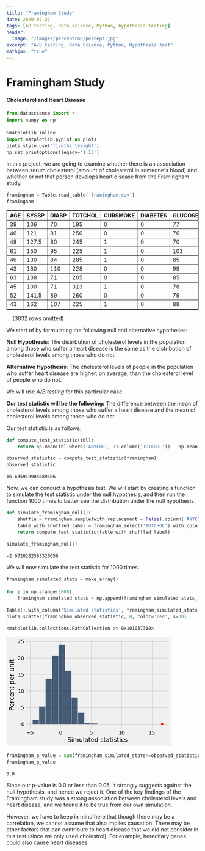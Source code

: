 ```yaml
---
title: "Framingham Study"
date: 2020-07-21
tags: [AB testing, data science, Python, hypothesis testing]
header:
  image: "/images/perceptron/percept.jpg"
excerpt: "A/B testing, Data Science, Python, Hypothesis test"
mathjax: "true"
---
```



# Framingham Study
#### Cholesterol and Heart Disease


```python
from datascience import *
import numpy as np

%matplotlib inline
import matplotlib.pyplot as plots
plots.style.use('fivethirtyeight')
np.set_printoptions(legacy='1.13')
```

In this project, we are going to examine whether there is an association between serum cholesterol (amount of cholesterol in someone's blood) and whether or not that person develops heart disease from the Framingham study.


```python
framingham = Table.read_table('framingham.csv')
framingham
```




<table border="1" class="dataframe">
    <thead>
        <tr>
            <th>AGE</th> <th>SYSBP</th> <th>DIABP</th> <th>TOTCHOL</th> <th>CURSMOKE</th> <th>DIABETES</th> <th>GLUCOSE</th> <th>DEATH</th> <th>ANYCHD</th>
        </tr>
    </thead>
    <tbody>
        <tr>
            <td>39  </td> <td>106  </td> <td>70   </td> <td>195    </td> <td>0       </td> <td>0       </td> <td>77     </td> <td>0    </td> <td>1     </td>
        </tr>
        <tr>
            <td>46  </td> <td>121  </td> <td>81   </td> <td>250    </td> <td>0       </td> <td>0       </td> <td>76     </td> <td>0    </td> <td>0     </td>
        </tr>
        <tr>
            <td>48  </td> <td>127.5</td> <td>80   </td> <td>245    </td> <td>1       </td> <td>0       </td> <td>70     </td> <td>0    </td> <td>0     </td>
        </tr>
        <tr>
            <td>61  </td> <td>150  </td> <td>95   </td> <td>225    </td> <td>1       </td> <td>0       </td> <td>103    </td> <td>1    </td> <td>0     </td>
        </tr>
        <tr>
            <td>46  </td> <td>130  </td> <td>84   </td> <td>285    </td> <td>1       </td> <td>0       </td> <td>85     </td> <td>0    </td> <td>0     </td>
        </tr>
        <tr>
            <td>43  </td> <td>180  </td> <td>110  </td> <td>228    </td> <td>0       </td> <td>0       </td> <td>99     </td> <td>0    </td> <td>1     </td>
        </tr>
        <tr>
            <td>63  </td> <td>138  </td> <td>71   </td> <td>205    </td> <td>0       </td> <td>0       </td> <td>85     </td> <td>0    </td> <td>1     </td>
        </tr>
        <tr>
            <td>45  </td> <td>100  </td> <td>71   </td> <td>313    </td> <td>1       </td> <td>0       </td> <td>78     </td> <td>0    </td> <td>0     </td>
        </tr>
        <tr>
            <td>52  </td> <td>141.5</td> <td>89   </td> <td>260    </td> <td>0       </td> <td>0       </td> <td>79     </td> <td>0    </td> <td>0     </td>
        </tr>
        <tr>
            <td>43  </td> <td>162  </td> <td>107  </td> <td>225    </td> <td>1       </td> <td>0       </td> <td>88     </td> <td>0    </td> <td>0     </td>
        </tr>
    </tbody>
</table>
<p>... (3832 rows omitted)</p>



We start of by formulating the following null and alternative hypotheses:

**Null Hypothesis**: The distribution of cholesterol levels in the population among those who suffer a heart disease is the same as the distribution of cholesterol levels among those who do not.

**Alternative Hypothesis**: The cholesterol levels of people in the population who suffer heart disease are higher, on average, than the cholesterol level of people who do not.

We will use *A/B testing* for this particular case.

**Our test statistic will be the following:** The difference between the mean of cholesterol levels among those who suffer a heart disease and the mean of cholesterol levels among those who do not. 

Our test statistic is as follows:


```python
def compute_test_statistic(tbl):
    return np.mean(tbl.where('ANYCHD', 1).column('TOTCHOL')) - np.mean(tbl.where('ANYCHD', 0).column('TOTCHOL'))
```


```python
observed_statistic = compute_test_statistic(framingham)
observed_statistic
```




    16.635919905689406



Now, we can conduct a hypothesis test. We will start by creating a function to simulate the test statistic under the null hypothesis, and then run the function 1000 times to better see the distribution under the null hypothesis.


```python
def simulate_framingham_null():
    shuffle = framingham.sample(with_replacement = False).column('ANYCHD')
    table_with_shuffled_label = framingham.select('TOTCHOL').with_column("ANYCHD", shuffle)
    return compute_test_statistic(table_with_shuffled_label)
```


```python
simulate_framingham_null()
```




    -2.6720282583320056



We will now simulate the test statistic for 1000 times.


```python
framingham_simulated_stats = make_array()

for i in np.arange(1000):
    framingham_simulated_stats = np.append(framingham_simulated_stats, simulate_framingham_null())
```


```python
Table().with_column('Simulated statistics', framingham_simulated_stats).hist()
plots.scatter(framingham_observed_statistic, 0, color='red', s=30)
```




    <matplotlib.collections.PathCollection at 0x101037310>




![png](/images/Cholesterol_13_1.png)



```python
framingham_p_value = sum(framingham_simulated_stats>=observed_statistic)/len(framingham_simulated_stats)
framingham_p_value
```




    0.0



Since our p-value is 0.0 or less than 0.05, it strongly suggests against the null hypothesis, and hence we reject it. One of the key findings of the Framingham study was a strong association between cholesterol levels and heart disease, and we found it to be true from our own simulation.

However, we have to keep in mind here that though there may be a correlation, we cannot assume that also implies causation. There may be other factors that can contribute to heart disease that we did not consider in this test (since we only used cholestrol). For example, hereditary genes could also cause heart diseases.


